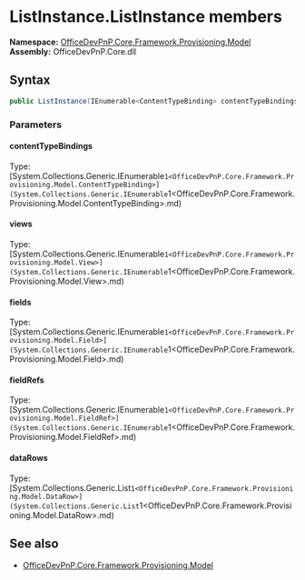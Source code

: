 # ListInstance.ListInstance members 
**Namespace:** [OfficeDevPnP.Core.Framework.Provisioning.Model](OfficeDevPnP.Core.Framework.Provisioning.Model.md)  
**Assembly:** OfficeDevPnP.Core.dll  
## Syntax
```C#
public ListInstance(IEnumerable<ContentTypeBinding> contentTypeBindings, IEnumerable<View> views, IEnumerable<Field> fields, IEnumerable<FieldRef> fieldRefs, List<DataRow> dataRows)
```
### Parameters
#### contentTypeBindings
Type: [System.Collections.Generic.IEnumerable`1<OfficeDevPnP.Core.Framework.Provisioning.Model.ContentTypeBinding>](System.Collections.Generic.IEnumerable`1<OfficeDevPnP.Core.Framework.Provisioning.Model.ContentTypeBinding>.md) 
#### 
#### views
Type: [System.Collections.Generic.IEnumerable`1<OfficeDevPnP.Core.Framework.Provisioning.Model.View>](System.Collections.Generic.IEnumerable`1<OfficeDevPnP.Core.Framework.Provisioning.Model.View>.md) 
#### 
#### fields
Type: [System.Collections.Generic.IEnumerable`1<OfficeDevPnP.Core.Framework.Provisioning.Model.Field>](System.Collections.Generic.IEnumerable`1<OfficeDevPnP.Core.Framework.Provisioning.Model.Field>.md) 
#### 
#### fieldRefs
Type: [System.Collections.Generic.IEnumerable`1<OfficeDevPnP.Core.Framework.Provisioning.Model.FieldRef>](System.Collections.Generic.IEnumerable`1<OfficeDevPnP.Core.Framework.Provisioning.Model.FieldRef>.md) 
#### 
#### dataRows
Type: [System.Collections.Generic.List`1<OfficeDevPnP.Core.Framework.Provisioning.Model.DataRow>](System.Collections.Generic.List`1<OfficeDevPnP.Core.Framework.Provisioning.Model.DataRow>.md) 
#### 
## See also
- [OfficeDevPnP.Core.Framework.Provisioning.Model](OfficeDevPnP.Core.Framework.Provisioning.Model.md)

